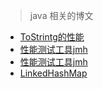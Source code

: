 > java 相关的博文

- [ToStrintg的性能](http://www.importnew.com/16382.html)
- [性能测试工具jmh](http://openjdk.java.net/projects/code-tools/jmh/)
- [性能测试工具jmh](https://antoniogoncalves.org/2015/01/15/micro-benchmarking-with-jmh-measure-dont-guess/)
- [LinkedHashMap](https://mp.weixin.qq.com/s/KLLjY2Mt6Vg-5z8qeF-bDg)